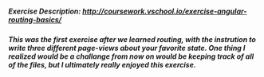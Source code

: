 ##### Exercise Description: http://coursework.vschool.io/exercise-angular-routing-basics/
##### This was the first exercise after we learned routing, with the instrution to write three different page-views about your favorite state. One thing I realized would be a challange from now on would be keeping track of all of the files, but I ultimately really enjoyed this exercise.